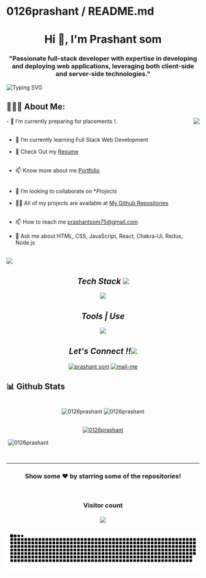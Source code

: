 # 0126prashant / README.md
<!-- <img  src="https://www.digitalsolutionservices.com/img/services/web%20development.gif" height="200px" width="100%" align="center" /> -->

<h1 align="center">Hi 👋, I'm Prashant som</h1>
<h3 align="center">"Passionate full-stack developer with expertise in developing and deploying web applications, leveraging both client-side and server-side technologies."</h3>





 ![Typing SVG](https://readme-typing-svg.herokuapp.com?font=comfortaa&color=b440e2&size=24&width=500&lines=Currently+Learning+Full-Stack+Web+Development;Open-Source+Developer;Nice+to+meet+you...)

## 👨🏻‍💻 About Me:

<img  src="https://akashsurve.web.app/static/media/about.aee0f771fbfc1e7b8fa8.png" height="280px" align="right" />
- 🔭 I’m currently preparing for placements !. <br><br>

- 🌱 I’m currently learning Full Stack Web Development

- 🤔 Check Out my <a href="[https://drive.google.com/drive/folders/1ZjOWLe0iY3rilwh9GnDyrswJFiKuulM9](https://drive.google.com/drive/folders/1ZjOWLe0iY3rilwh9GnDyrswJFiKuulM9)">Resume</a><br><br>

- 📫  Know more about me <a href="https://github.com/0126prashant/0126prashant.github.io">Portfolio</a><br><br>

- 👯 I’m looking to collaborate on **Projects*

- 👨‍💻 All of my projects are available at <a href="https://github.com/0126prashant">My Github Repositories</a><br><br>

- 📫 How to reach me <a href="prashantsom75@gmail.com">prashantsom75@gmail.com</a>

-  💬 Ask me about HTML, CSS, JavaScript, React, Chakra-Ui, Redux, Node.js<br><br>

<img src='https://raw.githubusercontent.com/andreasbm/readme/master/assets/lines/colored.png' />

<br>
<h2 align="center"><i>Tech Stack <img src="https://camo.githubusercontent.com/beb64ff21c883e318e4f5db5231c2ba4175705bea1c9249e82a41ab375db4f75/68747470733a2f2f6d65646961322e67697068792e636f6d2f6d656469612f51737347456d706b79454f684243623765312f67697068792e6769663f6369643d656366303565343761306e336769316266716e74716d6f62386739616964316f796a327772336473336d67373030626c267269643d67697068792e676966" width="35"/></i></h2>
<p align="center">
  <a >
    <img src="https://skillicons.dev/icons?i=html,css,js,react,redux,bootstrap,materialui,mongodb,nodejs,bootstrap" />
  </a>
</p>
</p>

<h2 align="center"><i>Tools | Use</i></h2>
<p align="center">
  <a >
    <img src="https://skillicons.dev/icons?i=,codepen,git,github,netlify,powershell,vscode,figma,replit," />
  </a>
</p>
<!-- <h3 align="center">Connect with me:</h3> -->
<h2 align="center"><i>Let's Connect !!<img src="https://raw.githubusercontent.com/ShahriarShafin/ShahriarShafin/main/Assets/handshake.gif" width="100" /></i></h2>
<p align="center">
<a href="https://linkedin.com/in/prashant som" target="blank"><img align="center" src="https://raw.githubusercontent.com/rahuldkjain/github-profile-readme-generator/master/src/images/icons/Social/linked-in-alt.svg" alt="prashant som" height="30" width="40" /></a>
<a title="prashantsom75@gmail.com" href="mailto:prashantsom75@gmail.com" target="_blank"><img align="center"  src="https://cdn-icons-png.flaticon.com/128/888/888853.png"  width="50px"   alt="mail-me" /></a>
  <!-- <a href="*" target="_blank"><img align="center" src="https://img.icons8.com/fluency/2x/domain.png"  width="60px" alt="portfolio" /></a> -->
</p>
<h2>📊  Github Stats</h2>
<br/>
<div align="center">
<img align="center" src="https://github-readme-stats.vercel.app/api/top-langs?username=0126prashant&show_icons=true&locale=en&layout=compact" alt="0126prashant" /> 
<img  left="60%" align="center"  src="https://github-readme-streak-stats.herokuapp.com/?user=0126prashant&" alt="0126prashant" />
 </div>
<br/>
<p align="center"> <a href="https://github.com/ryo-ma/github-profile-trophy"><img src="https://github-profile-trophy.vercel.app/?username=0126prashant" alt="0126prashant" /></a> </p>
<p>&nbsp;<img align="center" src="https://github-readme-stats.vercel.app/api?username=0126prashant&show_icons=true&locale=en" alt="0126prashant" /></p>
<br/>

<hr/>
<h3 align="center">
 Show some ❤️ by starring some of the repositories!
</h3>
<br>
<h3 align="center"> 
  Visitor count <br><br>
  <img  src="https://profile-counter.glitch.me/0126prashant/count.svg" />
</h3>

<div align="center">
  <a href="https://1999azzar.github.io/1999AZZAR/">

  <img  src="https://github.com/1999AZZAR/1999AZZAR/blob/main/resources/img/grid-snake.svg"
       alt="snake" /></a>
</div>
<!--  -->


<!-- <p align="center"> <img src="https://komarev.com/ghpvc/?username=0126prashant&label=Profile%20views&color=0e75b6&style=flat" alt="0126prashant" /> </p>  -->







